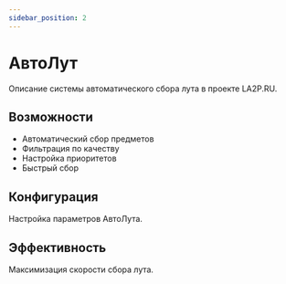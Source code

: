 ```yaml
---
sidebar_position: 2
---
```


# АвтоЛут

Описание системы автоматического сбора лута в проекте LA2P.RU.

## Возможности

- Автоматический сбор предметов
- Фильтрация по качеству
- Настройка приоритетов
- Быстрый сбор

## Конфигурация

Настройка параметров АвтоЛута.

## Эффективность

Максимизация скорости сбора лута. 